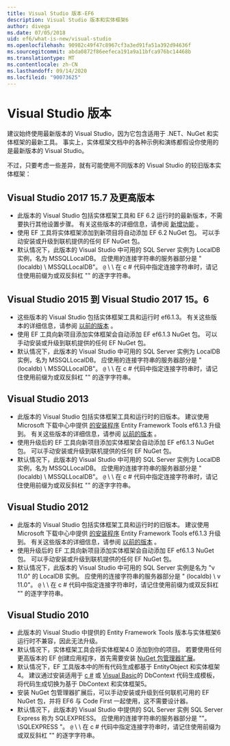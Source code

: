 ```yaml
---
title: Visual Studio 版本-EF6
description: Visual Studio 版本和实体框架6
author: divega
ms.date: 07/05/2018
uid: ef6/what-is-new/visual-studio
ms.openlocfilehash: 90982c49f47c8967cf3a3ed91fa51a392d94636f
ms.sourcegitcommit: abda0872f86eefeca191a9a11bfca976bc14468b
ms.translationtype: MT
ms.contentlocale: zh-CN
ms.lasthandoff: 09/14/2020
ms.locfileid: "90073625"
---
```

# <a name="visual-studio-releases"></a>Visual Studio 版本

建议始终使用最新版本的 Visual Studio，因为它包含适用于 .NET、NuGet 和实体框架的最新工具。
事实上，实体框架文档中的各种示例和演练都假设你使用的是最新版本的 Visual Studio。

不过，只要考虑一些差异，就有可能使用不同版本的 Visual Studio 的较旧版本实体框架：

## <a name="visual-studio-2017-157-and-newer"></a>Visual Studio 2017 15.7 及更高版本

- 此版本的 Visual Studio 包括实体框架工具和 EF 6.2 运行时的最新版本，不需要执行其他设置步骤。
有关这些版本的详细信息，请参阅 [新增功能](xref:ef6/what-is-new/index) 。
- 使用 EF 工具将实体框架添加到新项目将自动添加 EF 6.2 NuGet 包。
可以手动安装或升级到联机提供的任何 EF NuGet 包。
- 默认情况下，此版本的 Visual Studio 中可用的 SQL Server 实例为 LocalDB 实例，名为 MSSQLLocalDB。
应使用的连接字符串的服务器部分是 " (localdb) \\ MSSQLLocalDB"。
`@` \\ \\ 在 c # 代码中指定连接字符串时，请记住使用前缀为或双反斜杠 "" 的逐字字符串。  


## <a name="visual-studio-2015-to-visual-studio-2017-156"></a>Visual Studio 2015 到 Visual Studio 2017 15。6

- 这些版本的 Visual Studio 包括实体框架工具和运行时 ef6.1.3。
有关这些版本的详细信息，请参阅 [以前的版本](xref:ef6/what-is-new/past-releases#ef-613) 。
- 使用 EF 工具向新项目添加实体框架会自动添加 EF ef6.1.3 NuGet 包。
可以手动安装或升级到联机提供的任何 EF NuGet 包。
- 默认情况下，此版本的 Visual Studio 中可用的 SQL Server 实例为 LocalDB 实例，名为 MSSQLLocalDB。
应使用的连接字符串的服务器部分是 " (localdb) \\ MSSQLLocalDB"。
`@` \\ \\ 在 c # 代码中指定连接字符串时，请记住使用前缀为或双反斜杠 "" 的逐字字符串。  


## <a name="visual-studio-2013"></a>Visual Studio 2013
- 此版本的 Visual Studio 包括实体框架工具和运行时的旧版本。
建议使用 Microsoft 下载中心中提供 [的安装程序](https://www.microsoft.com/download/details.aspx?id=40762) Entity Framework Tools ef6.1.3 升级到。
有关这些版本的详细信息，请参阅 [以前的版本](xref:ef6/what-is-new/past-releases#ef-613) 。
- 使用升级后的 EF 工具向新项目添加实体框架会自动添加 EF ef6.1.3 NuGet 包。
可以手动安装或升级到联机提供的任何 EF NuGet 包。
- 默认情况下，此版本的 Visual Studio 中可用的 SQL Server 实例为 LocalDB 实例，名为 MSSQLLocalDB。
应使用的连接字符串的服务器部分是 " (localdb) \\ MSSQLLocalDB"。
`@` \\ \\ 在 c # 代码中指定连接字符串时，请记住使用前缀为或双反斜杠 "" 的逐字字符串。  

## <a name="visual-studio-2012"></a>Visual Studio 2012

- 此版本的 Visual Studio 包括实体框架工具和运行时的旧版本。
建议使用 Microsoft 下载中心中提供 [的安装程序](https://www.microsoft.com/download/details.aspx?id=40762) Entity Framework Tools ef6.1.3 升级到。
有关这些版本的详细信息，请参阅 [以前的版本](xref:ef6/what-is-new/past-releases#ef-613) 。
- 使用升级后的 EF 工具向新项目添加实体框架会自动添加 EF ef6.1.3 NuGet 包。
可以手动安装或升级到联机提供的任何 EF NuGet 包。
- 默认情况下，此版本的 Visual Studio 中可用的 SQL Server 实例是名为 "v 11.0" 的 LocalDB 实例。
应使用的连接字符串的服务器部分是 " (localdb) \\ v 11.0"。
`@` \\ \\ 在 c # 代码中指定连接字符串时，请记住使用前缀为或双反斜杠 "" 的逐字字符串。  

## <a name="visual-studio-2010"></a>Visual Studio 2010

- 此版本的 Visual Studio 中提供的 Entity Framework Tools 版本与实体框架6运行时不兼容，因此无法升级。
- 默认情况下，实体框架工具会将实体框架4.0 添加到你的项目。
若要使用任何更高版本的 EF 创建应用程序，首先需要安装 [NuGet 包管理器扩展](https://marketplace.visualstudio.com/items?itemName=NuGetTeam.NuGetPackageManager)。
- 默认情况下，EF 工具版本中的所有代码生成都基于 EntityObject 和实体框架4。
建议通过安装适用于 [c #](https://marketplace.visualstudio.com/items?itemName=EntityFrameworkTeam.EF5xDbContextGeneratorforC) 或 [Visual Basic](https://marketplace.visualstudio.com/items?itemName=EntityFrameworkTeam.EF5xDbContextGeneratorforVBNET)的 DbContext 代码生成模板，将代码生成切换为基于 DbContext 和实体框架5。
- 安装 NuGet 包管理器扩展后，可以手动安装或升级到任何联机可用的 EF NuGet 包，并将 EF6 与 Code First 一起使用，这不需要设计器。
- 默认情况下，此版本的 Visual Studio 中提供的 SQL Server 实例 SQL Server Express 称为 SQLEXPRESS。
应使用的连接字符串的服务器部分是 ""。 \\SQLEXPRESS "。
`@` \\ \\ 在 c # 代码中指定连接字符串时，请记住使用前缀为或双反斜杠 "" 的逐字字符串。
